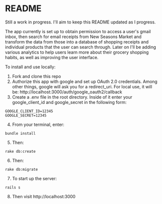 # README

Still a work in progress. I'll aim to keep this README updated as I progress.

The app currently is set up to obtain permission to access a user's gmail inbox, then search for email receipts from New Seasons Market and transform the data from those into a database of shopping receipts and individual products that the user can search through. Later on I'll be adding various analytics to help users learn more about their grocery shopping habits, as well as improving the user interface.

To install and use locally:

1. Fork and clone this repo
2. Authorize this app with google and set up OAuth 2.0 credentials. Among other things, google will ask you for a redirect_uri. For local use, it will be: http://localhost:3000/auth/google_oauth2/callback
3. Create a .env file in the root directory. Inside of it enter your google_client_id and google_secret in the following form:

  ```
  GOOGLE_CLIENT_ID=12345
  GOOGLE_SECRET=12345
  ```

4. From your terminal, enter:
  ```
  bundle install
  ```

5. Then:
  ```
  rake db:create
  ```

6. Then:
  ```
  rake db:migrate
  ```

7. To start up the server:
  ```
  rails s
  ```

8. Then visit http://localhost:3000
